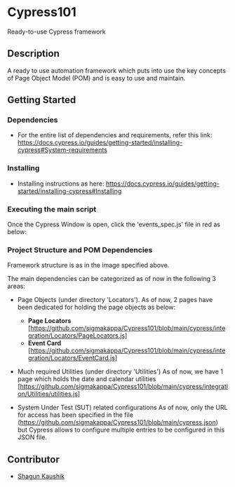 # Cypress101

Ready-to-use Cypress framework 

## Description

A ready to use automation framework which puts into use the key concepts of Page Object Model (POM) and is easy to use and maintain.

## Getting Started

### Dependencies

* For the entire list of dependencies and requirements, refer this link: https://docs.cypress.io/guides/getting-started/installing-cypress#System-requirements

### Installing

* Installing instructions as here:
https://docs.cypress.io/guides/getting-started/installing-cypress#Installing

### Executing the main script

Once the Cypress Window is open, click the 'events_spec.js' file in red as below:

### Project Structure and POM Dependencies

Framework structure is as in the image specified above.

The main dependencies can be categorized as of now in the following 3 areas:

* Page Objects (under directory 'Locators').
As of now, 2 pages have been dedicated for holding the page objects as below:
  - **Page Locators** 
  [https://github.com/sigmakappa/Cypress101/blob/main/cypress/integration/Locators/PageLocators.js]
  - **Event Card**
   [https://github.com/sigmakappa/Cypress101/blob/main/cypress/integration/Locators/EventCard.js]

* Much required Utilities (under directory 'Utilities')
As of now, we have 1 page which holds the date and calendar utilities [https://github.com/sigmakappa/Cypress101/blob/main/cypress/integration/Utilities/utilities.js]

* System Under Test (SUT) related configurations
As of now, only the URL for access has been specified in the file (https://github.com/sigmakappa/Cypress101/blob/main/cypress.json) but Cypress allows to configure multiple entries to be configured in this JSON file.


## Contributor

* [Shagun Kaushik](https://github.com/sigmakappa)

